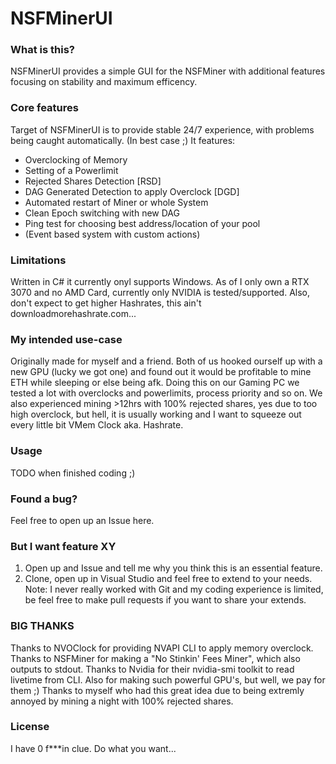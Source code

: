 # NSFMinerUI

### What is this?
NSFMinerUI provides a simple GUI for the NSFMiner with additional features focusing on stability and maximum efficency.

### Core features
Target of NSFMinerUI is to provide stable 24/7 experience, with problems being caught automatically. (In best case ;)
It features:
* Overclocking of Memory
* Setting of a Powerlimit
* Rejected Shares Detection [RSD]
* DAG Generated Detection to apply Overclock [DGD]
* Automated restart of Miner or whole System
* Clean Epoch switching with new DAG
* Ping test for choosing best address/location of your pool
* (Event based system with custom actions)

### Limitations
Written in C# it currently onyl supports Windows.
As of I only own a RTX 3070 and no AMD Card, currently only NVIDIA is tested/supported.
Also, don't expect to get higher Hashrates, this ain't downloadmorehashrate.com...


### My intended use-case
Originally made for myself and a friend.
Both of us hooked ourself up with a new GPU (lucky we got one) and found out it would be profitable to mine ETH while sleeping or else being afk.
Doing this on our Gaming PC we tested a lot with overclocks and powerlimits, process priority and so on.
We also experienced mining >12hrs with 100% rejected shares, yes due to too high overclock, but hell, it is usually working and I want to squeeze out every little bit VMem Clock aka. Hashrate. 

### Usage
TODO when finished coding ;)


### Found a bug?
Feel free to open up an Issue here.

### But I want feature XY
1. Open up and Issue and tell me why you think this is an essential feature.
2. Clone, open up in Visual Studio and feel free to extend to your needs.
Note: I never really worked with Git and my coding experience is limited, be feel free to make pull requests if you want to share your extends.

### BIG THANKS
Thanks to NVOClock for providing NVAPI CLI to apply memory overclock.
Thanks to NSFMiner for making a "No Stinkin' Fees Miner", which also outputs to stdout.
Thanks to Nvidia for their nvidia-smi toolkit to read livetime from CLI. Also for making such powerful GPU's, but well, we pay for them ;)
Thanks to myself who had this great idea due to being extremly annoyed by mining a night with 100% rejected shares.

### License
I have 0 f***in clue. Do what you want...
